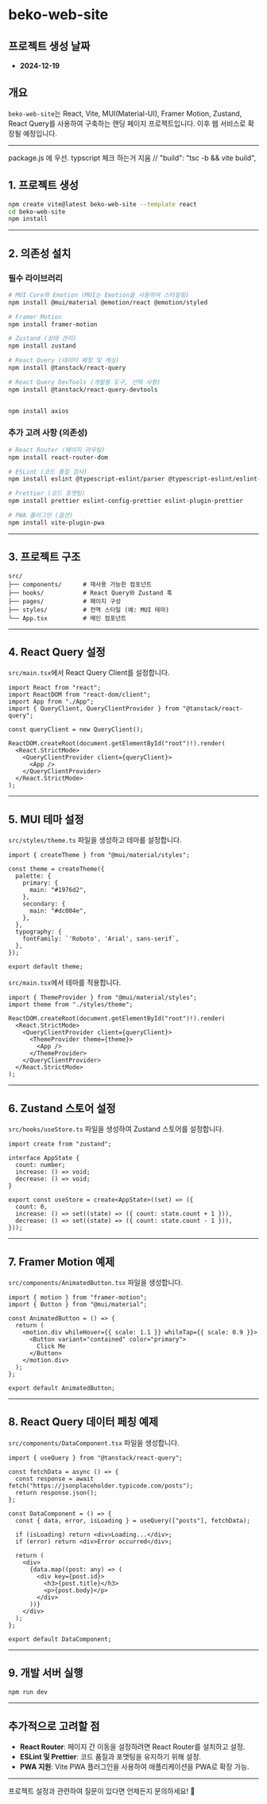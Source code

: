 # beko-web-site

## 프로젝트 생성 날짜

- **2024-12-19**

## 개요

`beko-web-site`는 React, Vite, MUI(Material-UI), Framer Motion, Zustand, React Query를 사용하여 구축하는 랜딩 페이지 프로젝트입니다. 이후 웹 서비스로 확장될 예정입니다.

---

package.js 에 우선. typscript 체크 하는거 지움
// "build": "tsc -b && vite build",

## 1. 프로젝트 생성

```bash
npm create vite@latest beko-web-site --template react
cd beko-web-site
npm install
```

---

## 2. 의존성 설치

### 필수 라이브러리

```bash
# MUI Core와 Emotion (MUI는 Emotion을 사용하여 스타일링)
npm install @mui/material @emotion/react @emotion/styled

# Framer Motion
npm install framer-motion

# Zustand (상태 관리)
npm install zustand

# React Query (데이터 페칭 및 캐싱)
npm install @tanstack/react-query

# React Query DevTools (개발용 도구, 선택 사항)
npm install @tanstack/react-query-devtools


npm install axios
```

### 추가 고려 사항 (의존성)

```bash
# React Router (페이지 라우팅)
npm install react-router-dom

# ESLint (코드 품질 검사)
npm install eslint @typescript-eslint/parser @typescript-eslint/eslint-plugin

# Prettier (코드 포맷팅)
npm install prettier eslint-config-prettier eslint-plugin-prettier

# PWA 플러그인 (옵션)
npm install vite-plugin-pwa
```

---

## 3. 프로젝트 구조

```
src/
├── components/      # 재사용 가능한 컴포넌트
├── hooks/           # React Query와 Zustand 훅
├── pages/           # 페이지 구성
├── styles/          # 전역 스타일 (예: MUI 테마)
└── App.tsx          # 메인 컴포넌트
```

---

## 4. React Query 설정

`src/main.tsx`에서 React Query Client를 설정합니다.

```tsx
import React from "react";
import ReactDOM from "react-dom/client";
import App from "./App";
import { QueryClient, QueryClientProvider } from "@tanstack/react-query";

const queryClient = new QueryClient();

ReactDOM.createRoot(document.getElementById("root")!).render(
  <React.StrictMode>
    <QueryClientProvider client={queryClient}>
      <App />
    </QueryClientProvider>
  </React.StrictMode>
);
```

---

## 5. MUI 테마 설정

`src/styles/theme.ts` 파일을 생성하고 테마를 설정합니다.

```tsx
import { createTheme } from "@mui/material/styles";

const theme = createTheme({
  palette: {
    primary: {
      main: "#1976d2",
    },
    secondary: {
      main: "#dc004e",
    },
  },
  typography: {
    fontFamily: `'Roboto', 'Arial', sans-serif`,
  },
});

export default theme;
```

`src/main.tsx`에서 테마를 적용합니다.

```tsx
import { ThemeProvider } from "@mui/material/styles";
import theme from "./styles/theme";

ReactDOM.createRoot(document.getElementById("root")!).render(
  <React.StrictMode>
    <QueryClientProvider client={queryClient}>
      <ThemeProvider theme={theme}>
        <App />
      </ThemeProvider>
    </QueryClientProvider>
  </React.StrictMode>
);
```

---

## 6. Zustand 스토어 설정

`src/hooks/useStore.ts` 파일을 생성하여 Zustand 스토어를 설정합니다.

```tsx
import create from "zustand";

interface AppState {
  count: number;
  increase: () => void;
  decrease: () => void;
}

export const useStore = create<AppState>((set) => ({
  count: 0,
  increase: () => set((state) => ({ count: state.count + 1 })),
  decrease: () => set((state) => ({ count: state.count - 1 })),
}));
```

---

## 7. Framer Motion 예제

`src/components/AnimatedButton.tsx` 파일을 생성합니다.

```tsx
import { motion } from "framer-motion";
import { Button } from "@mui/material";

const AnimatedButton = () => {
  return (
    <motion.div whileHover={{ scale: 1.1 }} whileTap={{ scale: 0.9 }}>
      <Button variant="contained" color="primary">
        Click Me
      </Button>
    </motion.div>
  );
};

export default AnimatedButton;
```

---

## 8. React Query 데이터 페칭 예제

`src/components/DataComponent.tsx` 파일을 생성합니다.

```tsx
import { useQuery } from "@tanstack/react-query";

const fetchData = async () => {
  const response = await fetch("https://jsonplaceholder.typicode.com/posts");
  return response.json();
};

const DataComponent = () => {
  const { data, error, isLoading } = useQuery(["posts"], fetchData);

  if (isLoading) return <div>Loading...</div>;
  if (error) return <div>Error occurred</div>;

  return (
    <div>
      {data.map((post: any) => (
        <div key={post.id}>
          <h3>{post.title}</h3>
          <p>{post.body}</p>
        </div>
      ))}
    </div>
  );
};

export default DataComponent;
```

---

## 9. 개발 서버 실행

```bash
npm run dev
```

---

## 추가적으로 고려할 점

- **React Router**: 페이지 간 이동을 설정하려면 React Router를 설치하고 설정.
- **ESLint 및 Prettier**: 코드 품질과 포맷팅을 유지하기 위해 설정.
- **PWA 지원**: Vite PWA 플러그인을 사용하여 애플리케이션을 PWA로 확장 가능.

---

프로젝트 설정과 관련하여 질문이 있다면 언제든지 문의하세요! 🚀

